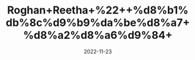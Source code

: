 ---
title: 'Roghan+Reetha+%22++%d8%b1%db%8c%d9%b9%da%be%d8%a7+%d8%a2%d8%a6%d9%84+'
date: '2022-11-23' 
metatag: '' 
inventory: '0' 
draft: false 
# meta description 
shortDescripton: 'China+Berry+Oil%22++Chinaberry+is+rich+in+antioxidants+known+to+neutralize+highly+damaging+free+radicals.+'
description: 'Preserves+%d9%85%d8%b1%d8%a8%db%81+%d8%a7%da%86%d8%a7%d8%b1'
longdescription: ''
tags: ''
brand: ''
subCategory: ''
unit: '50 ml-Pk'
sellCount: '0'
featured: True
# product Price
price: '80.0'
# Product Short Description
shortDescription: 'China+Berry+Oil%22++Chinaberry+is+rich+in+antioxidants+known+to+neutralize+highly+damaging+free+radicals.+'
productID: '5764F412-2243-ED11-996A-005056B3A416'
type: 'products'
category: 'Preserves+%d9%85%d8%b1%d8%a8%db%81+%d8%a7%da%86%d8%a7%d8%b1' 
thumnailproduct: 'https://eraconnect.blob.core.windows.net/product-images/aminsaddiquidawakhana/28931372-c5b0-4846-8333-168a4e548afd.webp' 
images:
  - image: 'https://eraconnect.blob.core.windows.net/product-images/aminsaddiquidawakhana/28931372-c5b0-4846-8333-168a4e548afd.webp'  
Variants:
---